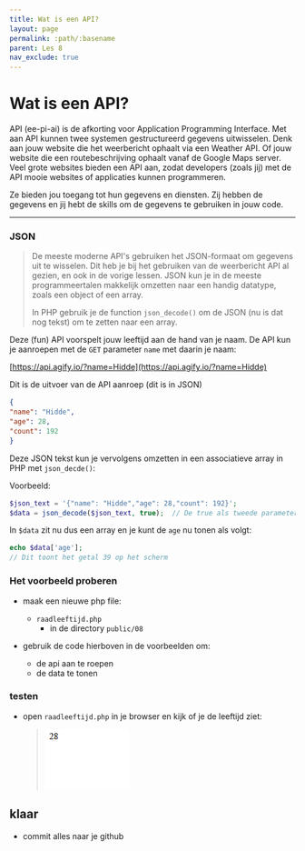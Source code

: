 ```yaml
---
title: Wat is een API?
layout: page 
permalink: :path/:basename 
parent: Les 8
nav_exclude: true
---
```


# Wat is een API?

API (ee-pi-ai) is de afkorting voor Application Programming Interface. Met aan API kunnen twee systemen gestructureerd gegevens uitwisselen.
Denk aan jouw website die het weerbericht ophaalt via een Weather API. Of jouw website die een routebeschrijving ophaalt vanaf de Google Maps server.
Veel grote websites bieden een API aan, zodat developers (zoals jij) met de API mooie websites of applicaties kunnen programmeren.

Ze bieden jou toegang tot hun gegevens en diensten. Zij hebben de gegevens en jij hebt de skills om de gegevens te gebruiken in jouw code.

---

### JSON 

> De meeste moderne API's gebruiken het JSON-formaat om gegevens uit te wisselen. Dit heb je bij het gebruiken van de weerbericht API al gezien, en ook in de vorige lessen.
JSON kun je in de meeste programmeertalen makkelijk omzetten naar een handig datatype, zoals een object of een array.
> 
> In PHP gebruik je de function `json_decode()` om de JSON (nu is dat nog tekst) om te zetten naar een array.

Deze (fun) API voorspelt jouw leeftijd aan de hand van je naam.
De API kun je aanroepen met de `GET` parameter `name` met daarin je naam:

[https://api.agify.io/?name=Hidde](https://api.agify.io/?name=Hidde)

Dit is de uitvoer van de API aanroep (dit is in JSON)

```json
{
"name": "Hidde",
"age": 28,
"count": 192
}
```
Deze JSON tekst kun je vervolgens omzetten in een associatieve array in PHP met `json_decde()`:

Voorbeeld:
```php
$json_text = '{"name": "Hidde","age": 28,"count": 192}';
$data = json_decode($json_text, true);  // De true als tweede parameter zorgt ervoor dat er een array van gemaakt wordt
```

In `$data` zit nu dus een array en je kunt de `age` nu tonen als volgt:

```php
echo $data['age'];
// Dit toont het getal 39 op het scherm
```


### Het voorbeeld proberen

- maak een nieuwe php file:
    - `raadleeftijd.php`
        - in de directory `public/08`

- gebruik de code hierboven in de voorbeelden om:
    - de api aan te roepen
    - de data te tonen

### testen

- open `raadleeftijd.php` in je browser en kijk of je de leeftijd ziet:
    > ![](img/leeftijd.PNG)


## klaar
- commit alles naar je github




 












